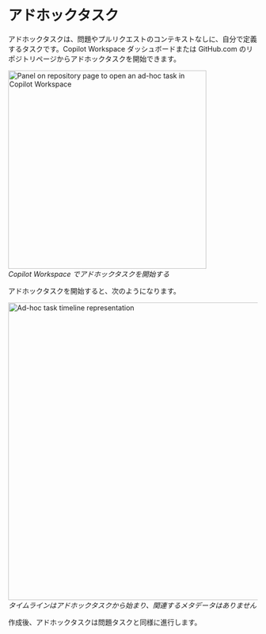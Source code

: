 # アドホックタスク

アドホックタスクは、問題やプルリクエストのコンテキストなしに、自分で定義するタスクです。Copilot Workspace ダッシュボードまたは GitHub.com のリポジトリページからアドホックタスクを開始できます。

<img src="images/adhoc-tasks/ad-hoc-task-full.png" width=400 alt="Panel on repository page to open an ad-hoc task in Copilot Workspace"><br>*Copilot Workspace でアドホックタスクを開始する*

アドホックタスクを開始すると、次のようになります。

<img src="images/adhoc-tasks/adhoc-task-timeline-representation.png" width=600 alt="Ad-hoc task timeline representation"><br>*タイムラインはアドホックタスクから始まり、関連するメタデータはありません*

作成後、アドホックタスクは問題タスクと同様に進行します。
